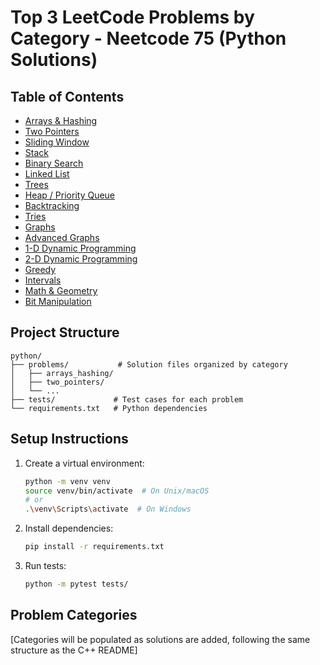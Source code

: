 # Top 3 LeetCode Problems by Category - Neetcode 75 (Python Solutions)

## Table of Contents
- [Arrays & Hashing](#arrays--hashing)
- [Two Pointers](#two-pointers)
- [Sliding Window](#sliding-window)
- [Stack](#stack)
- [Binary Search](#binary-search)
- [Linked List](#linked-list)
- [Trees](#trees)
- [Heap / Priority Queue](#heap--priority-queue)
- [Backtracking](#backtracking)
- [Tries](#tries)
- [Graphs](#graphs)
- [Advanced Graphs](#advanced-graphs)
- [1-D Dynamic Programming](#1-d-dynamic-programming)
- [2-D Dynamic Programming](#2-d-dynamic-programming)
- [Greedy](#greedy)
- [Intervals](#intervals)
- [Math & Geometry](#math--geometry)
- [Bit Manipulation](#bit-manipulation)

## Project Structure
```
python/
├── problems/           # Solution files organized by category
│   ├── arrays_hashing/
│   ├── two_pointers/
│   └── ...
├── tests/             # Test cases for each problem
└── requirements.txt   # Python dependencies
```

## Setup Instructions
1. Create a virtual environment:
   ```bash
   python -m venv venv
   source venv/bin/activate  # On Unix/macOS
   # or
   .\venv\Scripts\activate  # On Windows
   ```

2. Install dependencies:
   ```bash
   pip install -r requirements.txt
   ```

3. Run tests:
   ```bash
   python -m pytest tests/
   ```

## Problem Categories

[Categories will be populated as solutions are added, following the same structure as the C++ README]